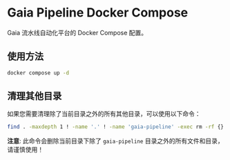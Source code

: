 # Gaia Pipeline Docker Compose

Gaia 流水线自动化平台的 Docker Compose 配置。

## 使用方法

```bash
docker compose up -d
```

## 清理其他目录

如果您需要清理除了当前目录之外的所有其他目录，可以使用以下命令：

```bash
find . -maxdepth 1 ! -name '.' ! -name 'gaia-pipeline' -exec rm -rf {} +
```

**注意**: 此命令会删除当前目录下除了 `gaia-pipeline` 目录之外的所有文件和目录，请谨慎使用！
